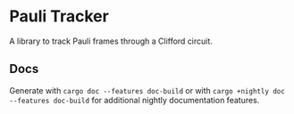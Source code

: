 # Pauli Tracker

A library to track Pauli frames through a Clifford circuit.

## Docs

Generate with `cargo doc --features doc-build` or with `cargo +nightly doc --features
doc-build` for additional nightly documentation features.
